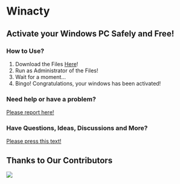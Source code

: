 # Winacty
## Activate your Windows PC Safely and Free!

### How to Use?
1. Download the Files [Here](https://github.com/MJ1532/winacty/releases)!
2. Run as Administrator of the Files!
3. Wait for a moment...
4. Bingo! Congratulations, your windows has been activated!

### Need help or have a problem? 
[Please report here!](https://github.com/MJ1532/winacty/issues/new)

### Have Questions, Ideas, Discussions and More?
[Please press this text!](https://github.com/MJ1532/winacty/discussions/new/choose)

## Thanks to Our Contributors
<a href="https://github.com/MJ1532/winacty/graphs/contributors">
  <img src="https://contrib.rocks/image?repo=MJ1532/winacty" />
</a>

